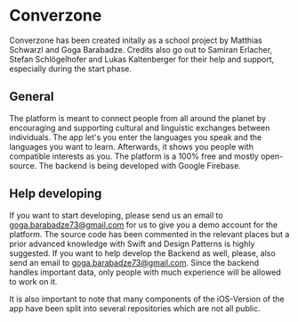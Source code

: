 # Converzone

Converzone has been created initally as a school project by Matthias Schwarzl and Goga Barabadze. Credits also go out to Samiran Erlacher, Stefan Schlögelhofer and Lukas Kaltenberger for their help and support, especially during the start phase.


## General

The platform is meant to connect people from all around the planet by encouraging and supporting cultural and linguistic exchanges between individuals. The app let's you enter the languages you speak and the languages you want to learn. Afterwards, it shows you people with compatible interests as you. The platform is a 100% free and mostly open-source. The backend is being developed with Google Firebase.


## Help developing
If you want to start developing, please send us an email to goga.barabadze73@gmail.com for us to give you a demo account for the platform.
The source code has been commented in the relevant places but a prior advanced knowledge with Swift and Design Patterns is highly suggested.
If you want to help develop the Backend as well, please, also send an email to goga.barabadze73@gmail.com. Since the backend handles important data, only people with much experience will be allowed to work on it.

It is also important to note that many components of the iOS-Version of the app have been split into several repositories which are not all public.
